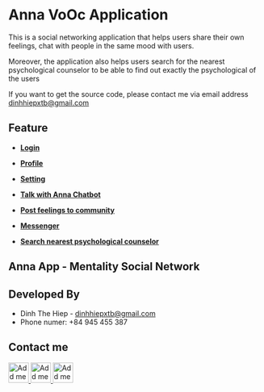 # Anna VoOc Application

This is a social networking application that helps users share their own feelings, chat with people in the same mood with users.

Moreover, the application also helps users search for the nearest psychological counselor to be able to find out exactly the psychological of the users

If you want to get the source code, please contact me via email address dinhhiepxtb@gmail.com

## Feature

+ **[Login]()**

+ **[Profile]()**

+ **[Setting]()**

+ **[Talk with Anna Chatbot]()**

+ **[Post feelings to community]()**

+ **[Messenger]()**

+ **[Search nearest psychological counselor]()**

## Anna App - Mentality Social Network

## Developed By

+ Dinh The Hiep - <dinhhiepxtb@gmail.com>
+ Phone numer: +84 945 455 387

## Contact me

<a href="https://www.facebook.com/hoangtuga99/">
  <img alt="Add me to Linkedin" src="https://raw.githubusercontent.com/hiepdth/Repo_Desciption/master/.android/images/facebook_icon.png" height="40" width="40"/>
</a>


<a href="https://github.com/hiepdth/">
  <img alt="Add me to Linkedin" src="https://raw.githubusercontent.com/hiepdth/Repo_Desciption/master/.android/images/github_icon.png" height="40" width="40"/>
</a>

<a href="https://www.linkedin.com/in/hiep-dinh-0415971b2/">
  <img alt="Add me to Linkedin" src="https://raw.githubusercontent.com/hiepdth/Repo_Desciption/master/.android/images/linkedin_icon.png" height="40" width="40"/>
</a>
